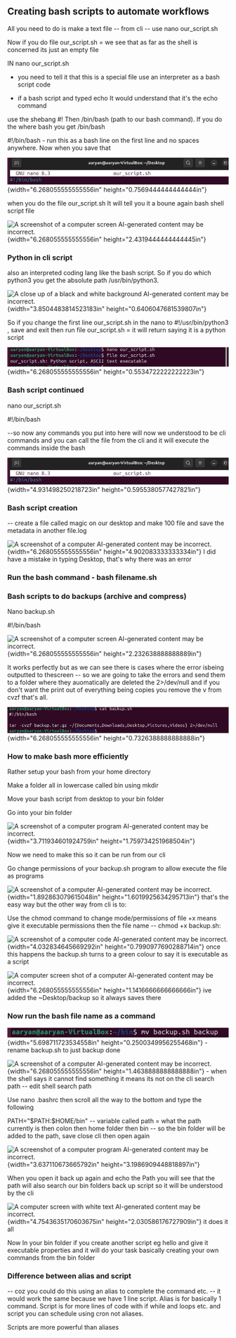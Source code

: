 ## Creating bash scripts to automate workflows 

All you need to do is make a text file -- from cli -- use nano
our_script.sh

Now if you do file our_script.sh = we see that as far as the shell is
concerned its just an empty file

IN nano our_script.sh

-   you need to tell it that this is a special file use an interpreter
    as a bash script code

-   if a bash script and typed echo It would understand that it's the
    echo command

use the shebang #! Then /bin/bash (path to our bash command). If you do
the where bash you get /bin/bash

#!/bin/bash - run this as a bash line on the first line and no spaces
anywhere. Now when you save that

![](vertopal_9b793a78daa94826b57ddd1dcbdb9efc/media/image1.png){width="6.268055555555556in"
height="0.7569444444444444in"}

when you do the file our_script.sh It will tell you it a boune again
bash shell script file

![A screenshot of a computer screen AI-generated content may be
incorrect.](vertopal_9b793a78daa94826b57ddd1dcbdb9efc/media/image2.png){width="6.268055555555556in"
height="2.4319444444444445in"}

### Python in cli script

also an interpreted coding lang like the bash script. So if you do which
python3 you get the absolute path /usr/bin/python3.

![A close up of a black and white background AI-generated content may be
incorrect.](vertopal_9b793a78daa94826b57ddd1dcbdb9efc/media/image3.png){width="3.8504483814523183in"
height="0.6406047681539807in"}

So if you change the first line our_script.sh in the nano to
#!/usr/bin/python3 , save and exit then run file our_script.sh = it will
return saying it is a python script

![](vertopal_9b793a78daa94826b57ddd1dcbdb9efc/media/image4.png){width="6.268055555555556in"
height="0.5534722222222223in"}

### Bash script continued

nano our_script.sh

#!/bin/bash

\--so now any commands you put into here will now we understood to be
cli commands and you can call the file from the cli and it will execute
the commands inside the bash

![](vertopal_9b793a78daa94826b57ddd1dcbdb9efc/media/image1.png){width="4.931498250218723in"
height="0.5955380577427821in"}

### Bash script creation

-- create a file called magic on our desktop and make 100 file and save
the metadata in another file.log

![A screenshot of a computer AI-generated content may be
incorrect.](vertopal_9b793a78daa94826b57ddd1dcbdb9efc/media/image5.png){width="6.268055555555556in"
height="4.902083333333334in"} I did have a mistake in typing Desktop,
that's why there was an error

### Run the bash command - bash filename.sh

### Bash scripts to do backups (archive and compress)

Nano backup.sh

#!/bin/bash

![A screenshot of a computer screen AI-generated content may be
incorrect.](vertopal_9b793a78daa94826b57ddd1dcbdb9efc/media/image6.png){width="6.268055555555556in"
height="2.232638888888889in"}

It works perfectly but as we can see there is cases where the error
isbeing outputted to thescreen -- so we are going to take the errors and
send them to a folder where they auomatically are deleted the
2\>/dev/null and if you don't want the print out of everything being
copies you remove the v from cvzf that's all.

![](vertopal_9b793a78daa94826b57ddd1dcbdb9efc/media/image7.png){width="6.268055555555556in"
height="0.7326388888888888in"}

### How to make bash more efficiently 

Rather setup your bash from your home directory

Make a folder all in lowercase called bin using mkdir

Move your bash script from desktop to your bin folder

Go into your bin folder

![A screenshot of a computer program AI-generated content may be
incorrect.](vertopal_9b793a78daa94826b57ddd1dcbdb9efc/media/image8.png){width="3.711934601924759in"
height="1.759734251968504in"}

Now we need to make this so it can be run from our cli

Go change permissions of your backup.sh program to allow execute the
file as programs

![A screenshot of a computer AI-generated content may be
incorrect.](vertopal_9b793a78daa94826b57ddd1dcbdb9efc/media/image9.png){width="1.892863079615048in"
height="1.6019925634295713in"} that's the easy way but the other way
from cli is to:

Use the chmod command to change mode/permissions of file +x means give
it executable permissions then the file name -- chmod +x backup.sh:

![A screenshot of a computer code AI-generated content may be
incorrect.](vertopal_9b793a78daa94826b57ddd1dcbdb9efc/media/image10.png){width="4.032834645669292in"
height="0.7990977690288714in"} once this happens the backup.sh turns to
a green colour to say it is executable as a script

![A computer screen shot of a computer AI-generated content may be
incorrect.](vertopal_9b793a78daa94826b57ddd1dcbdb9efc/media/image11.png){width="6.268055555555556in"
height="1.1416666666666666in"} ive added the \~Desktop/backup so it
always saves there

### Now run the bash file name as a command 

![](vertopal_9b793a78daa94826b57ddd1dcbdb9efc/media/image12.png){width="5.698711723534558in"
height="0.2500349956255468in"} - rename backup.sh to just backup done

![A screenshot of a computer AI-generated content may be
incorrect.](vertopal_9b793a78daa94826b57ddd1dcbdb9efc/media/image13.png){width="6.268055555555556in"
height="1.4638888888888888in"} - when the shell says it cannot find
something it means its not on the cli search path -- edit shell search
path

Use nano .bashrc then scroll all the way to the bottom and type the
following

PATH="\$PATH:\$HOME/bin" -- variable called path = what the path
currently is then colon then home folder then bin -- so the bin folder
will be added to the path, save close cli then open again

![A screenshot of a computer program AI-generated content may be
incorrect.](vertopal_9b793a78daa94826b57ddd1dcbdb9efc/media/image14.png){width="3.637110673665792in"
height="3.1986909448818897in"}

When you open it back up again and echo the Path you will see that the
path will also search our bin folders back up script so it will be
understood by the cli

![A computer screen with white text AI-generated content may be
incorrect.](vertopal_9b793a78daa94826b57ddd1dcbdb9efc/media/image15.png){width="4.7543635170603675in"
height="2.030586176727909in"} it does it all

Now In your bin folder if you create another script eg hello and give it
executable properties and it will do your task basically creating your
own commands from the bin folder

### Difference between alias and script 

-- coz you could do this using an alias to complete the command etc. --
it would work the same because we have 1 line script. Alias is for
basically 1 command. Script is for more lines of code with if while and
loops etc. and script you can schedule using cron not aliases.

Scripts are more powerful than aliases
